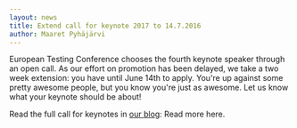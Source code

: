 ```yaml
---
layout: news
title: Extend call for keynote 2017 to 14.7.2016
author: Maaret Pyhäjärvi
---
```


European Testing Conference chooses the fourth keynote speaker through an open call. As our effort on promotion has been delayed, we take a two week extension: you have until June 14th to apply. You're up against some pretty awesome people, but you know you're just as awesome. Let us know what your keynote should be about!

Read the full call for keynotes in <a href="http://europeantestingconference.blogspot.fi/2016/06/calling-for-keynote.html">our blog</a>: Read more here.  
